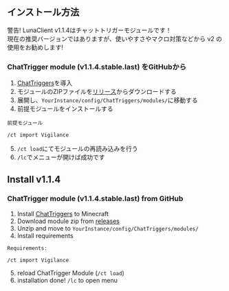 ## インストール方法
警告! LunaClient v1.1.4はチャットトリガーモジュールです！ <br/>
現在の推奨バージョンではありますが、使いやすさやマクロ対策などから v2 の使用をお勧めします!

### ChatTrigger module (v1.1.4.stable.last) をGitHubから
1. [ChatTriggers](https://www.chattriggers.com/)を導入
2. モジュールのZIPファイルを[リリース](https://github.com/luna724/LunaClient/releases)からダウンロードする
3. 展開し、`YourInstance/config/ChatTriggers/modules/`に移動する
4. 前提モジュールをインストールする
```plaintext
前提モジュール

/ct import Vigilance
```
5. `/ct load`にてモジュールの再読み込みを行う
6. `/lc`でメニューが開けば成功です


## Install v1.1.4
### ChatTrigger module (v1.1.4.stable.last) from GitHub
1. Install [ChatTriggers](https://www.chattriggers.com/) to Minecraft
2. Download module zip from [releases](https://github.com/luna724/LunaClient/releases)
3. Unzip and move to `YourInstance/config/ChatTriggers/modules/`
4. Install requirements
```plaintext
Requirements:

/ct import Vigilance
```
5. reload ChatTrigger Module (`/ct load`)
6. installation done! `/lc` to open menu